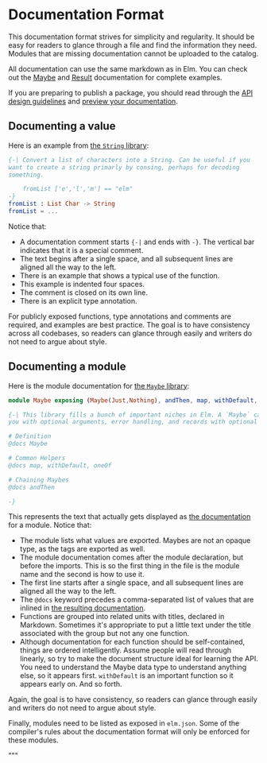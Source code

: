 # Documentation Format

This documentation format strives for simplicity and regularity. It should be easy for readers to glance through a file and find the information they need. Modules that are missing documentation cannot be uploaded to the catalog.

All documentation can use the same markdown as in Elm. You can check out the [Maybe](https://github.com/elm/core/blob/master/src/Maybe.elm) and [Result](https://github.com/elm/core/blob/master/src/Result.elm) documentation for complete examples.

If you are preparing to publish a package, you should read through the [API design guidelines](/help/design-guidelines) and [preview your documentation](/help/docs-preview).


## Documenting a value

Here is an example from [the `String` library](/packages/elm/core/latest/String):

```elm
{-| Convert a list of characters into a String. Can be useful if you
want to create a string primarly by consing, perhaps for decoding
something.

    fromList ['e','l','m'] == "elm"
-}
fromList : List Char -> String
fromList = ...
```

Notice that:

  * A documentation comment starts `{-|` and ends with `-}`. The vertical bar indicates that it is a special comment.
  * The text begins after a single space, and all subsequent lines are aligned all the way to the left.
  * There is an example that shows a typical use of the function.
  * This example is indented four spaces.
  * The comment is closed on its own line.
  * There is an explicit type annotation.

For publicly exposed functions, type annotations and comments are required, and examples are best practice. The goal is to have consistency across all codebases, so readers can glance through easily and writers do not need to argue about style.

## Documenting a module

Here is the module documentation for [the `Maybe` library](/packages/elm/core/latest/Maybe):

```elm
module Maybe exposing (Maybe(Just,Nothing), andThen, map, withDefault, oneOf)

{-| This library fills a bunch of important niches in Elm. A `Maybe` can help
you with optional arguments, error handling, and records with optional fields.

# Definition
@docs Maybe

# Common Helpers
@docs map, withDefault, oneOf

# Chaining Maybes
@docs andThen

-}
```

This represents the text that actually gets displayed as [the documentation](/packages/elm/core/latest/Maybe) for a module. Notice that:

  * The module lists what values are exported. Maybes are not an opaque type, as the tags are exported as well.
  * The module documentation comes after the module declaration, but before the imports. This is so the first thing in the file is the module name and the second is how to use it.
  * The first line starts after a single space, and all subsequent lines are aligned all the way to the left.
  * The `@docs` keyword precedes a comma-separated list of values that are inlined in [the resulting documentation](/packages/elm/core/latest/Maybe).
  * Functions are grouped into related units with titles, declared in Markdown. Sometimes it's appropriate to put a little text under the title associated with the group but not any one function.
  * Although documentation for each function should be self-contained, things are ordered intelligently. Assume people will read through linearly, so try to make the document structure ideal for learning the API. You need to understand the Maybe data type to understand anything else, so it appears first. `withDefault` is an important function so it appears early on. And so forth.

Again, the goal is to have consistency, so readers can glance through easily and writers do not need to argue about style.

Finally, modules need to be listed as exposed in `elm.json`. Some of the compiler's rules about the documentation format will only be enforced for these modules.

"""
